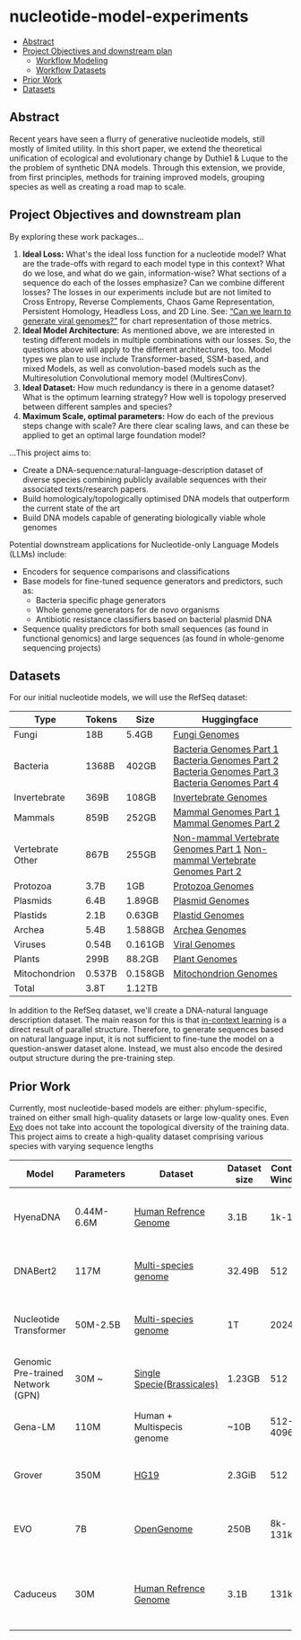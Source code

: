 # nucleotide-model-experiments <!-- omit in toc -->

- [Abstract](#abstract)
- [Project Objectives and downstream plan](#project-objectives-and-downstream-plan)
  - [Workflow Modeling](#workflow-modeling)
  - [Workflow Datasets](#workflow-datasets)
- [Prior Work](#prior-work)
- [Datasets](#datasets)

## Abstract

  Recent years have seen a flurry of generative nucleotide models, still mostly of limited utility. In this short paper, we extend the theoretical unification of ecological and evolutionary change by Duthie1 \& Luque to the the problem of synthetic DNA models. Through this extension, we provide, from first principles, methods for training improved models, grouping species as well as creating a road map to scale. 


## Project Objectives and downstream plan

By exploring these work packages... 
1. **Ideal Loss:** What's the ideal loss function for a nucleotide model? What are the trade-offs with regard to each model type in this context? What do we lose, and what do we gain, information-wise? What sections of a sequence do each of the losses emphasize? Can we combine different losses? The losses in our experiments include but are not limited to Cross Entropy, Reverse Complements, Chaos Game Representation, Persistent Homology, Headless Loss, and 2D Line. See: [“Can we learn to generate viral genomes?”](https://huggingface.co/spaces/Hack90/virus_explorer)  for chart representation of those metrics.
2. **Ideal Model Architecture:** As mentioned above, we are interested in testing different models in multiple combinations with our losses. So, the questions above will apply to the different architectures, too. Model types we plan to use include Transformer-based, SSM-based, and mixed Models, as well as convolution-based models such as the Multiresolution Convolutional memory model (MultiresConv).
3. **Ideal Dataset:** How much redundancy is there in a genome dataset? What is the optimum learning strategy? How well is topology preserved between different samples and species?
4. **Maximum Scale, optimal parameters:** How do each of the previous steps change with scale? Are there clear scaling laws, and can these be applied to get an optimal large foundation model?

...This project aims to:

- Create a DNA-sequence:natural-language-description dataset of diverse species combining publicly available sequences with their associated texts/research papers.
- Build homologicaly/topologically optimised DNA models that outperform the current state of the art
- Build DNA models capable of generating biologically viable whole genomes

Potential downstream applications for Nucleotide-only Language Models (LLMs) include:

- Encoders for sequence comparisons and classifications
- Base models for fine-tuned sequence generators and predictors, such as:
  - Bacteria specific phage generators
  - Whole genome generators for de novo organisms
  - Antibiotic resistance classifiers based on bacterial plasmid DNA
- Sequence quality predictors for both small sequences (as found in functional genomics) and large sequences (as found in whole-genome sequencing projects)


## Datasets

For our initial nucleotide models, we will use the RefSeq dataset:

| Type          | Tokens | Size | Huggingface                                                                                                               |
| ---------------- | ------ | ------- | ---------------------------------------------------------------------------------------------------------------------------- |
| Fungi         | 18B | 5.4GB   | [Fungi Genomes](https://huggingface.co/datasets/Hack90/ref_seq_fungi)              |
| Bacteria      | 1368B  | 402GB   |    [Bacteria Genomes Part 1](https://huggingface.co/datasets/Hack90/ref_seq_bacteria_part_1)  [Bacteria Genomes Part 2](https://huggingface.co/datasets/Hack90/ref_seq_bacteria_part_2) [Bacteria Genomes Part 3](https://huggingface.co/datasets/Hack90/ref_seq_bacteria_part_3)  [Bacteria Genomes Part 4](https://huggingface.co/datasets/Hack90/ref_seq_bacteria_part_4)                                                                                                                         |
| Invertebrate  | 369B   | 108GB   | [Invertebrate Genomes](https://huggingface.co/datasets/Hack90/ref_seq_invertebrate)   |
| Mammals       | 859B   | 252GB   |    [Mammal Genomes Part 1](https://huggingface.co/datasets/Hack90/ref_seq_mammals_part_1) [Mammal Genomes Part 2](https://huggingface.co/datasets/Hack90/ref_seq_mammals_part_2)                                                                                                                        |
| Vertebrate Other | 867B   | 255GB   |  [Non-mammal Vertebrate Genomes Part 1](https://huggingface.co/datasets/Hack90/ref_seq_vertebrate_non_mammal_part_1) [Non-mammal Vertebrate Genomes Part 2](https://huggingface.co/datasets/Hack90/ref_seq_vertebrate_non_mammal_part_2)                                                                                                                         |
| Protozoa      | 3.7B   | 1GB  | [Protozoa Genomes](https://huggingface.co/datasets/Hack90/ref_seq_protozoa)        |
| Plasmids      | 6.4B   | 1.89GB  | [Plasmid Genomes](https://huggingface.co/datasets/Hack90/ref_seq_plasmid)          |
| Plastids      | 2.1B   | 0.63GB  | [Plastid Genomes](https://huggingface.co/datasets/Hack90/ref_seq_plastid)          |
| Archea        | 5.4B   | 1.588GB | [Archea Genomes](https://huggingface.co/datasets/Hack90/ref_seq_archaea)          |
| Viruses       | 0.54B  | 0.161GB | [Viral Genomes](https://huggingface.co/datasets/Hack90/ref_seq_viral)              |
| Plants        | 299B   | 88.2GB  | [Plant Genomes](https://huggingface.co/datasets/Hack90/ref_seq_plants)                                                                                                                           |
| Mitochondrion | 0.537B | 0.158GB | [Mitochondrion Genomes](https://huggingface.co/datasets/Hack90/ref_seq_mitochondrion) |
| Total         | 3.8T   | 1.12TB  |                                                                                                                           |

In addition to the RefSeq dataset, we'll create a DNA-natural language description dataset. The main reason for this is that [in-context learning](https://arxiv.org/abs/2402.12530) is a direct result of parallel structure. Therefore, to generate sequences based on natural language input, it is not sufficient to fine-tune the model on a question-answer dataset alone. Instead, we must also encode the desired output structure during the pre-training step.


## Prior Work

Currently, most nucleotide-based models are either: phylum-specific, trained on either small high-quality datasets or large low-quality ones. Even [Evo](https://github.com/evo-design/evo?tab=readme-ov-file) does not take into account the topological diversity of the training data. This project aims to create a high-quality dataset comprising various species with varying sequence lengths

| Model                             | Parameters | Dataset                                                                                               | Dataset size | Context Window | Our improvements                                      | Code                                                                                                                                                 | Weights                                                                                                                                                                    | Huggingface                                                                                                                                                                | Model Type                                                                                                                                                                 |
| --------------------------------- | ---------- | ----------------------------------------------------------------------------------------------------- | ------------ | -------------- | ----------------------------------------------------- | ---------------------------------------------------------------------------------------------------------------------------------------------------- | -------------------------------------------------------------------------------------------------------------------------------------------------------------------------- | -------------------------------------------------------------------------------------------------------------------------------------------------------------------------- | -------------------------------------------------------------------------------------------------------------------------------------------------------------------------- |
| HyenaDNA                          | 0.44M-6.6M | [Human Refrence Genome](https://www.ncbi.nlm.nih.gov/datasets/genome/GCF_000001405.26/)               | 3.1B         | 1k-1M          | Larger dataset + Longer context windows + Multispecie | [HazyResearch/hyena-dna](https://github.com/HazyResearch/hyena-dna)                                                                                  | [LongSafari](https://huggingface.co/LongSafari)                                                                                                                            | [LongSafari](https://huggingface.co/LongSafari)                                                                                                                            | SSM                                                                                                                                                                        |
| DNABert2                          | 117M       | [Multi-species genome](https://arxiv.org/pdf/2306.15006.pdf#table.7)                                  | 32.49B       | 512            | Larger dataset + Longer context windows               | [Zhihan1996/DNABERT_2](https://github.com/Zhihan1996/DNABERT_2)                                                                                      | [DNABERT-2-117M](https://huggingface.co/zhihan1996/DNABERT-2-117M)                                                                                                         | [DNABERT-2-117M](https://huggingface.co/zhihan1996/DNABERT-2-117M)                                                                                                         | Encoder - Transformer                                                                                                                                                      |
| Nucleotide Transformer            | 50M-2.5B   | [Multi-species genome](https://www.biorxiv.org/content/10.1101/2023.01.11.523679v2.full.pdf#A.2)      | 1T           | 2024           | Larger dataset + Longer context windows               | [Nucleotide Transformer: Building and Evaluating Robust Foundation Models for Human Genomics](https://github.com/instadeepai/nucleotide-transformer) | [InstaDeepAI (InstaDeep Ltd)](https://huggingface.co/InstaDeepAI)                                                                                                          | [https://huggingface.co/InstaDeepAI](https://huggingface.co/InstaDeepAI)                                                                                                   | Decoder - Transformer                                                                                                                                                      |
| Genomic Pre-trained Network (GPN) | 30M ~      | [Single Specie(Brassicales)](https://huggingface.co/datasets/songlab/genomes-brassicales-balanced-v1) | 1.23GB       | 512            | Larger dataset + Longer context windows               | [songlab-cal/gpn](https://github.com/songlab-cal/gpn)                                                                                                | No weights released                                                                                                                                                        |                                                                                                                                                                            | Encoder - Transformer                                                                                                                                                      |
| Gena-LM                           | 110M       | Human + Multispecis genome                                                                            | ~10B         | 512-4096       | Larger dataset + Longer context windows               | [GitHub - AIRI-Institute/GENA_LM](https://github.com/AIRI-Institute/GENA_LM)                                                                         | [AIRI - Artificial Intelligence Research Institute](https://huggingface.co/AIRI-Institute)                                                                                 | [AIRI - Artificial Intelligence Research Institute](https://huggingface.co/AIRI-Institute)                                                                                 | Encoder - Transformer                                                                                                                                                      |
| Grover                            | 350M       | [HG19](https://zenodo.org/records/8373053)                                                            | 2.3GiB       | 512            | Larger dataset + Longer context windows               | [GROVER pretrained DNA language model of the human genome.](https://zenodo.org/records/8373117)                                                      | [https://zenodo.org/records/8373117](https://zenodo.org/records/8373117)                                                                                                   | N/A                                                                                                                                                                        | Encoder - Transformer                                                                                                                                                      |
| EVO                               | 7B         | [OpenGenome](https://www.biorxiv.org/content/10.1101/2024.02.27.582234v1.full.pdf#appendix.B)         | 250B         | 8k-131k        | Larger dataset + Longer context windows + Multispecie | [EVO](https://github.com/evo-design/evo?tab=readme-ov-file)                                                                                          | [togethercomputer/evo-1-131k-base](https://huggingface.co/togethercomputer/evo-1-131k-base)                                                                                | [togethercomputer/evo-1-131k-base](https://huggingface.co/togethercomputer/evo-1-131k-base)                                                                                | SSM - Transformer Hybrid                                                                                                                                                   |
| Caduceus                          | 30M        | [Human Refrence Genome](https://www.ncbi.nlm.nih.gov/datasets/genome/GCF_000001405.26/)               | 3.1B         | 131k           | Larger dataset + Longer context windows + Multispecie | [kuleshov-group/caduceus](https://github.com/kuleshov-group/caduceus?tab=readme-ov-file)                       | [https://huggingface.co/collections/kuleshov-group/caduceus-65dcb89b4f54e416ef61c350](https://huggingface.co/collections/kuleshov-group/caduceus-65dcb89b4f54e416ef61c350) | [kuleshov-group/caduceus](https://huggingface.co/collections/kuleshov-group/caduceus-65dcb89b4f54e416ef61c350) | [kuleshov-group/caduceus](https://huggingface.co/collections/kuleshov-group/caduceus-65dcb89b4f54e416ef61c350) |
